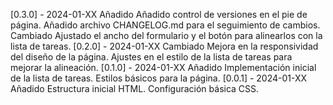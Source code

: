 [0.3.0] - 2024-01-XX
Añadido
Añadido control de versiones en el pie de página.
Añadido archivo CHANGELOG.md para el seguimiento de cambios.
Cambiado
Ajustado el ancho del formulario y el botón para alinearlos con la lista de tareas.
[0.2.0] - 2024-01-XX
Cambiado
Mejora en la responsividad del diseño de la página.
Ajustes en el estilo de la lista de tareas para mejorar la alineación.
[0.1.0] - 2024-01-XX
Añadido
Implementación inicial de la lista de tareas.
Estilos básicos para la página.
[0.0.1] - 2024-01-XX
Añadido
Estructura inicial HTML.
Configuración básica CSS.